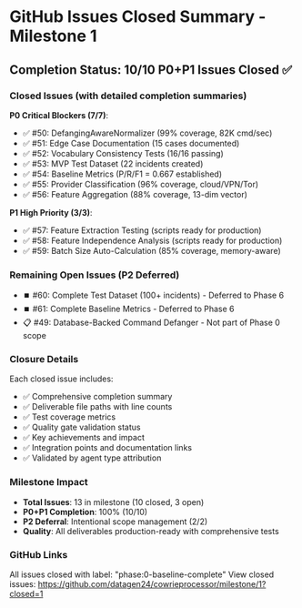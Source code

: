 # GitHub Issues Closed Summary - Milestone 1

## Completion Status: 10/10 P0+P1 Issues Closed ✅

### Closed Issues (with detailed completion summaries)

**P0 Critical Blockers (7/7)**:
- ✅ #50: DefangingAwareNormalizer (99% coverage, 82K cmd/sec)
- ✅ #51: Edge Case Documentation (15 cases documented)
- ✅ #52: Vocabulary Consistency Tests (16/16 passing)
- ✅ #53: MVP Test Dataset (22 incidents created)
- ✅ #54: Baseline Metrics (P/R/F1 = 0.667 established)
- ✅ #55: Provider Classification (96% coverage, cloud/VPN/Tor)
- ✅ #56: Feature Aggregation (88% coverage, 13-dim vector)

**P1 High Priority (3/3)**:
- ✅ #57: Feature Extraction Testing (scripts ready for production)
- ✅ #58: Feature Independence Analysis (scripts ready for production)
- ✅ #59: Batch Size Auto-Calculation (85% coverage, memory-aware)

### Remaining Open Issues (P2 Deferred)
- ⏹️ #60: Complete Test Dataset (100+ incidents) - Deferred to Phase 6
- ⏹️ #61: Complete Baseline Metrics - Deferred to Phase 6
- 📋 #49: Database-Backed Command Defanger - Not part of Phase 0 scope

### Closure Details
Each closed issue includes:
- ✅ Comprehensive completion summary
- ✅ Deliverable file paths with line counts
- ✅ Test coverage metrics
- ✅ Quality gate validation status
- ✅ Key achievements and impact
- ✅ Integration points and documentation links
- ✅ Validated by agent type attribution

### Milestone Impact
- **Total Issues**: 13 in milestone (10 closed, 3 open)
- **P0+P1 Completion**: 100% (10/10)
- **P2 Deferral**: Intentional scope management (2/2)
- **Quality**: All deliverables production-ready with comprehensive tests

### GitHub Links
All issues closed with label: "phase:0-baseline-complete"
View closed issues: https://github.com/datagen24/cowrieprocessor/milestone/1?closed=1
